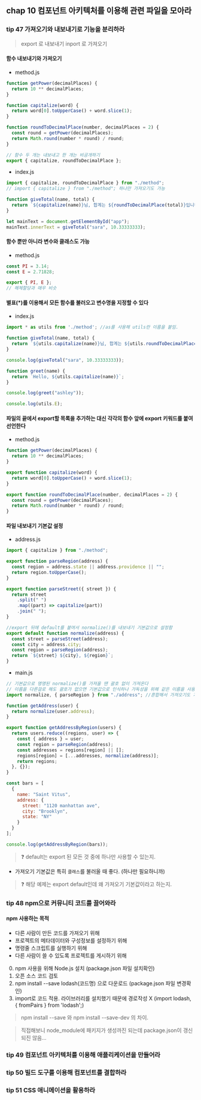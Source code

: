 
## chap 10 컴포넌트 아키텍처를 이용해 관련 파일을 모아라

### tip 47 가져오기와 내보내기로 기능을 분리하라

> export 로 내보내기
> inport 로 가져오기

#### 함수 내보내기와 가져오기

- method.js
```javascript
function getPower(decimalPlaces) {
  return 10 ** decimalPlaces;
}

function capitalize(word) {
  return word[0].toUpperCase() + word.slice(1);
}

function roundToDecimalPlace(number, decimalPlaces = 2) {
  const round = getPower(decimalPlaces);
  return Math.round(number * round) / round;
}

// 함수 두 개는 내보내고 한 개는 비공개하기
export { capitalize, roundToDecimalPlace };
```

- index.js
```javascript
import { capitalize, roundToDecimalPlace } from "./method";
// import { capitalize } from "./method"; 하나만 가져오기도 가능

function giveTotal(name, total) {
  return `${capitalize(name)}님, 합계는 ${roundToDecimalPlace(total)}입니다.`;
}

let mainText = document.getElementById("app");
mainText.innerText = giveTotal("sara", 10.33333333);

```

#### 함수 뿐만 아니라 변수와 클래스도 가능

- method.js
```javascript
const PI = 3.14;
const E = 2.71828;

export { PI, E };
// 해체할당과 매우 비슷
```

#### 별표(*)를 이용해서 모든 함수를 불러오고 변수명을 지정할 수 있다
- index.js
```javascript
import * as utils from './method'; //as를 사용해 utils란 이름을 붙임.

function giveTotal(name, total) {
  return `${utils.capitalize(name)}님, 합계는 ${utils.roundToDecimalPlace(total)}입니다.`;
}

console.log(giveTotal("sara", 10.33333333));

function greet(name) {
  return `Hello, ${utils.capitalize(name)}`;
}

console.log(greet("ashley"));

console.log(utils.E);

```

#### 파일의 끝에서 export할 목록을 추가하는 대신 각각의 함수 앞에 export 키워드를 붙여 선언한다

- method.js
```javascript
function getPower(decimalPlaces) {
  return 10 ** decimalPlaces;
}

export function capitalize(word) {
  return word[0].toUpperCase() + word.slice(1);
}

export function roundToDecimalPlace(number, decimalPlaces = 2) {
  const round = getPower(decimalPlaces);
  return Math.round(number * round) / round;
}

```

#### 파일 내보내기 기본값 설정

- address.js
```javascript
import { capitalize } from "./method";

export function parseRegion(address) {
  const region = address.state || address.providence || "";
  return region.toUpperCase();
}

export function parseStreet({ street }) {
  return street
    .split(" ")
    .map((part) => capitalize(part))
    .join(" ");
}

//export 뒤에 default를 붙여서 normalize()를 내보내기 기본값으로 설정함
export default function normalize(address) { 
  const street = parseStreet(address);
  const city = address.city;
  const region = parseRegion(address);
  return `${street} ${city}, ${region}`;
}

```

- main.js
```javascript
// 기본값으로 명명된 normalize()를 가져올 땐 괄호 없이 가져온다
// 이름을 다른걸로 해도 괄호가 없으면 기본값으로 인식하나 가독성을 위해 같은 이름을 사용하는게 좋다
import normalize, { parseRegion } from "./address"; //혼합해서 가져오기도 가능. 쉼표로 분리.

function getAddress(user) {
  return normalize(user.address);
}

export function getAddressByRegion(users) {
  return users.reduce((regions, user) => {
    const { address } = user;
    const region = parseRegion(address);
    const addresses = regions[region] || [];
    regions[region] = [...addresses, normalize(address)];
    return regions;
  }, {});
}

const bars = [
  {
    name: "Saint Vitus",
    address: {
      street: "1120 manhattan ave",
      city: "Brooklyn",
      state: "NY"
    }
  }
];

console.log(getAddressByRegion(bars));

```
> ❓ default는 export 된 모든 것 중에 하나만 사용할 수 있는지.

- 가져오기 기본값은 특히 `클래스`를 불러올 때 좋다. (하나만 필요하니까)
> ❓ 해당 예제는 export default인데 왜 가져오기 기본값이라고 하는지.

### tip 48 npm으로 커뮤니티 코드를 끌어와라

#### npm 사용하는 목적
- 다른 사람이 만든 코드를 가져오기 위해
- 프로젝트의 메타데이터와 구성정보를 설정하기 위해
- 명령줄 스크립트를 실행하기 위해
- 다른 사람이 쓸 수 있도록 프로젝트를 게시하기 위해

0. npm 사용을 위해 Node.js 설치 (package.json 파일 설치확인)
1. 오픈 소스 코드 검토
2. npm install --save lodash(코드명) 으로 다운로드 (package.json 파일 변경확인)
3. import로 코드 적용. 라이브러리를 설치했기 때문에 경로작성 X (import lodash, { fromPairs } from 'lodash';)

> npm install --save 와 npm install --save-dev 의 차이.

> 직접해보니 node_module에 패키지가 생성까진 되는데 package.json이 갱신되진 않음...

### tip 49 컴포넌트 아키텍처를 이용해 애플리케이션을 만들어라
### tip 50 빌드 도구를 이용해 컴포넌트를 결합하라
### tip 51 CSS 애니메이션을 활용하라
